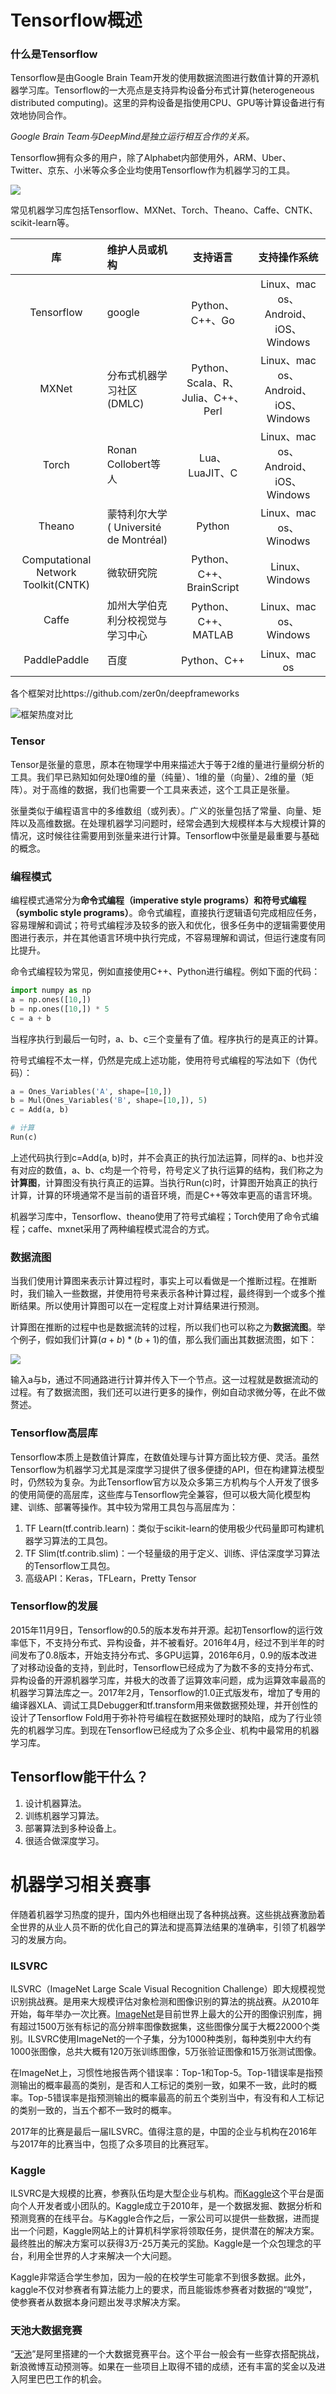 # Tensorflow概述

### 什么是Tensorflow

Tensorflow是由Google Brain Team开发的使用数据流图进行数值计算的开源机器学习库。Tensorflow的一大亮点是支持异构设备分布式计算(heterogeneous distributed computing)。这里的异构设备是指使用CPU、GPU等计算设备进行有效地协同合作。

*Google Brain Team与DeepMind是独立运行相互合作的关系。*

Tensorflow拥有众多的用户，除了Alphabet内部使用外，ARM、Uber、Twitter、京东、小米等众多企业均使用Tensorflow作为机器学习的工具。

![](./images/3.png)



常见机器学习库包括Tensorflow、MXNet、Torch、Theano、Caffe、CNTK、scikit-learn等。

|                  库                  | 维护人员或机构                         |             支持语言              |              支持操作系统              |
| :---------------------------------: | :------------------------------ | :---------------------------: | :------------------------------: |
|             Tensorflow              | google                          |         Python、C++、Go         | Linux、mac os、Android、iOS、Windows |
|                MXNet                | 分布式机器学习社区(DMLC)                 | Python、Scala、R、Julia、C++、Perl | Linux、mac os、Android、iOS、Windows |
|                Torch                | Ronan Collobert等人               |         Lua、LuaJIT、C          | Linux、mac os、Android、iOS、Windows |
|               Theano                | 蒙特利尔大学( Université de Montréal) |            Python             |       Linux、mac os、Winodws       |
| Computational Network Toolkit(CNTK) | 微软研究院                           |    Python、C++、BrainScript     |          Linux、Windows           |
|                Caffe                | 加州大学伯克利分校视觉与学习中心                |       Python、C++、MATLAB       |       Linux、mac os、Windows       |
|            PaddlePaddle             | 百度                              |          Python、C++           |           Linux、mac os           |



各个框架对比https://github.com/zer0n/deepframeworks

![框架热度对比](./images/2.png)

### Tensor

Tensor是张量的意思，原本在物理学中用来描述大于等于2维的量进行量纲分析的工具。我们早已熟知如何处理0维的量（纯量）、1维的量（向量）、2维的量（矩阵）。对于高维的数据，我们也需要一个工具来表述，这个工具正是张量。

张量类似于编程语言中的多维数组（或列表）。广义的张量包括了常量、向量、矩阵以及高维数据。在处理机器学习问题时，经常会遇到大规模样本与大规模计算的情况，这时候往往需要用到张量来进行计算。Tensorflow中张量是最重要与基础的概念。

### 编程模式

编程模式通常分为**命令式编程（imperative style programs）**和**符号式编程（symbolic style programs）**。命令式编程，直接执行逻辑语句完成相应任务，容易理解和调试；符号式编程涉及较多的嵌入和优化，很多任务中的逻辑需要使用图进行表示，并在其他语言环境中执行完成，不容易理解和调试，但运行速度有同比提升。

命令式编程较为常见，例如直接使用C++、Python进行编程。例如下面的代码：

~~~python
import numpy as np
a = np.ones([10,])
b = np.ones([10,]) * 5
c = a + b
~~~

当程序执行到最后一句时，a、b、c三个变量有了值。程序执行的是真正的计算。

符号式编程不太一样，仍然是完成上述功能，使用符号式编程的写法如下（伪代码）：

~~~python
a = Ones_Variables('A', shape=[10,])
b = Mul(Ones_Variables('B', shape=[10,]), 5)
c = Add(a, b)

# 计算
Run(c)
~~~

上述代码执行到c=Add(a, b)时，并不会真正的执行加法运算，同样的a、b也并没有对应的数值，a、b、c均是一个符号，符号定义了执行运算的结构，我们称之为**计算图**，计算图没有执行真正的运算。当执行Run(c)时，计算图开始真正的执行计算，计算的环境通常不是当前的语音环境，而是C++等效率更高的语言环境。

机器学习库中，Tensorflow、theano使用了符号式编程；Torch使用了命令式编程；caffe、mxnet采用了两种编程模式混合的方式。

### 数据流图

当我们使用计算图来表示计算过程时，事实上可以看做是一个推断过程。在推断时，我们输入一些数据，并使用符号来表示各种计算过程，最终得到一个或多个推断结果。所以使用计算图可以在一定程度上对计算结果进行预测。

计算图在推断的过程中也是数据流转的过程，所以我们也可以称之为**数据流图**。举个例子，假如我们计算$(a+b)*(b+1)$的值，那么我们画出其数据流图，如下：

![](./images/tree-def.png)

输入a与b，通过不同通路进行计算并传入下一个节点。这一过程就是数据流动的过程。有了数据流图，我们还可以进行更多的操作，例如自动求微分等，在此不做赘述。

### Tensorflow高层库

Tensorflow本质上是数值计算库，在数值处理与计算方面比较方便、灵活。虽然Tensorflow为机器学习尤其是深度学习提供了很多便捷的API，但在构建算法模型时，仍然较为复杂。为此Tensorflow官方以及众多第三方机构与个人开发了很多的使用简便的高层库，这些库与Tensorflow完全兼容，但可以极大简化模型构建、训练、部署等操作。其中较为常用工具包与高层库为：

1. TF Learn(tf.contrib.learn)：类似于scikit-learn的使用极少代码量即可构建机器学习算法的工具包。
2. TF Slim(tf.contrib.slim)：一个轻量级的用于定义、训练、评估深度学习算法的Tensorflow工具包。
3. 高级API：Keras，TFLearn，Pretty Tensor

### Tensorflow的发展

2015年11月9日，Tensorflow的0.5的版本发布并开源。起初Tensorflow的运行效率低下，不支持分布式、异构设备，并不被看好。2016年4月，经过不到半年的时间发布了0.8版本，开始支持分布式、多GPU运算，2016年6月，0.9的版本改进了对移动设备的支持，到此时，Tensorflow已经成为了为数不多的支持分布式、异构设备的开源机器学习库，并极大的改善了运算效率问题，成为运算效率最高的机器学习算法库之一。2017年2月，Tensorflow的1.0正式版发布，增加了专用的编译器XLA、调试工具Debugger和tf.transform用来做数据预处理，并开创性的设计了Tensorflow Fold用于弥补符号编程在数据预处理时的缺陷，成为了行业领先的机器学习库。到现在Tensorflow已经成为了众多企业、机构中最常用的机器学习库。

## Tensorflow能干什么？

1. 设计机器算法。
2. 训练机器学习算法。
3. 部署算法到多种设备上。
4. 很适合做深度学习。



# 机器学习相关赛事

伴随着机器学习热度的提升，国内外也相继出现了各种挑战赛。这些挑战赛激励着全世界的从业人员不断的优化自己的算法和提高算法结果的准确率，引领了机器学习的发展方向。

### ILSVRC

ILSVRC（ImageNet Large Scale Visual Recognition Challenge）即大规模视觉识别挑战赛。是用来大规模评估对象检测和图像识别的算法的挑战赛。从2010年开始，每年举办一次比赛。[ImageNet](http://www.image-net.org/)是目前世界上最大的公开的图像识别库，拥有超过1500万张有标记的高分辨率图像数据集，这些图像分属于大概22000个类别。ILSVRC使用ImageNet的一个子集，分为1000种类别，每种类别中大约有1000张图像，总共大概有120万张训练图像，5万张验证图像和15万张测试图像。

在ImageNet上，习惯性地报告两个错误率：Top-1和Top-5。Top-1错误率是指预测输出的概率最高的类别，是否和人工标记的类别一致，如果不一致，此时的概率。Top-5错误率是指预测输出的概率最高的前五个类别当中，有没有和人工标记的类别一致的，当五个都不一致时的概率。

2017年的比赛是最后一届ILSVRC。值得注意的是，中国的企业与机构在2016年与2017年的比赛当中，包揽了众多项目的比赛冠军。

### Kaggle

ILSVRC是大规模的比赛，参赛队伍均是大型企业与机构。而[Kaggle](https://www.kaggle.com/)这个平台是面向个人开发者或小团队的。Kaggle成立于2010年，是一个数据发掘、数据分析和预测竞赛的在线平台。与Kaggle合作之后，一家公司可以提供一些数据，进而提出一个问题，Kaggle网站上的计算机科学家将领取任务，提供潜在的解决方案。最终胜出的解决方案可以获得3万-25万美元的奖励。Kaggle是一个众包理念的平台，利用全世界的人才来解决一个大问题。

Kaggle非常适合学生参加，因为一般的在校学生可能拿不到很多数据。此外，kaggle不仅对参赛者有算法能力上的要求，而且能锻炼参赛者对数据的“嗅觉”，使参赛者从数据本身问题出发寻求解决方案。

### 天池大数据竞赛

“[天池](https://tianchi.aliyun.com/)”是阿里搭建的一个大数据竞赛平台。这个平台一般会有一些穿衣搭配挑战，新浪微博互动预测等。如果在一些项目上取得不错的成绩，还有丰富的奖金以及进入阿里巴巴工作的机会。

